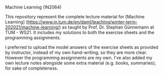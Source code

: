 Machine Learning (IN2064)


This repository represent the complete lecture material for [Machine Learning] (https://www.in.tum.de/en/daml/teaching/winter-term-202021/machine-learning/) as taught by Prof. Dr. Stephan Günnemann at TUM - WS21. It includes my solutions to both the exercise sheets and the programming assignments.

I preferred to upload the model answers of the exercise sheets as provided by instructor, instead of my own hand-writing; so they are more clear. However the programming assignments are my own.
I've also added my own lecture notes alongside some extra material (e.g. books, summaries); for sake of completeness.
